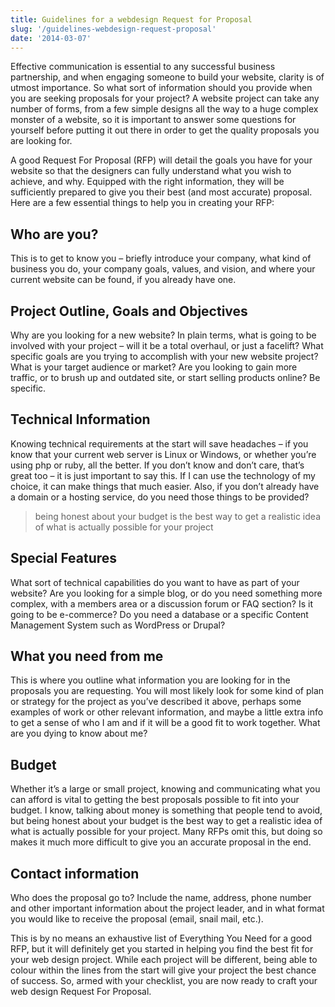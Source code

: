 ```yaml
---
title: Guidelines for a webdesign Request for Proposal
slug: '/guidelines-webdesign-request-proposal'
date: '2014-03-07'
---
```

Effective communication is essential to any successful business partnership, and when engaging someone to build your website, clarity is of utmost importance. So what sort of information should you provide when you are seeking proposals for your project?  A website project can take any number of forms, from a few simple designs all the way to a huge complex monster of a website, so it is important to answer some questions for yourself before putting it out there in order to get the quality proposals you are looking for.

A good Request For Proposal (RFP) will detail the goals you have for your website so that the designers can fully understand what you wish to achieve, and why. Equipped with the right information, they will be sufficiently prepared to give you their best (and most accurate) proposal. Here are a few essential things to help you in creating your RFP:

## Who are you?
This is to get to know you – briefly introduce your company, what kind of business you do, your company goals, values, and vision, and where your current website can be found, if you already have one.

## Project Outline, Goals and Objectives
Why are you looking for a new website?  In plain terms, what is going to be involved with your project – will it be a total overhaul, or just a facelift? What specific goals are you trying to accomplish with your new website project? What is your target audience or market? Are you looking to gain more traffic, or to brush up and outdated site, or start selling products online?  Be specific.

## Technical Information
Knowing technical requirements at the start will save headaches – if you know that your current web server is Linux or Windows, or whether you’re using php or ruby, all the better. If you don’t know and don’t care, that’s great too – it is just important to say this. If I can use the technology of my choice, it can make things that much easier. Also, if you don’t already have a domain or a hosting service, do you need those things to be provided?

> being honest about your budget is the best way to get a realistic idea of what is actually possible for your project

## Special Features
What sort of technical capabilities do you want to have as part of your website? Are you looking for a simple blog, or do you need something more complex, with a members area or a discussion forum or FAQ section? Is it going to be e-commerce? Do you need a database or a specific Content Management System such as WordPress or Drupal?

## What you need from me
This is where you outline what information you are looking for in the proposals you are requesting. You will most likely look for some kind of plan or strategy for the project as you’ve described it above, perhaps some examples of work or other relevant information, and maybe a little extra info to get a sense of who I am and if it will be a good fit to work together. What are you dying to know about me?

## Budget
Whether it’s a large or small project, knowing and communicating what you can afford is vital to getting the best proposals possible to fit into your budget.  I know, talking about money is something that people tend to avoid, but being honest about your budget is the best way to get a realistic idea of what is actually possible for your project. Many RFPs omit this, but doing so makes it much more difficult to give you an accurate proposal in the end.

## Contact information
Who does the proposal go to? Include the name, address, phone number and other important information about the project leader, and in what format you would like to receive the proposal (email, snail mail, etc.).

This is by no means an exhaustive list of Everything You Need for a good RFP, but it will definitely get you started in helping you find the best fit for your web design project. While each project will be different, being able to colour within the lines from the start will give your project the best chance of success. So, armed with your checklist, you are now ready to craft your web design Request For Proposal.